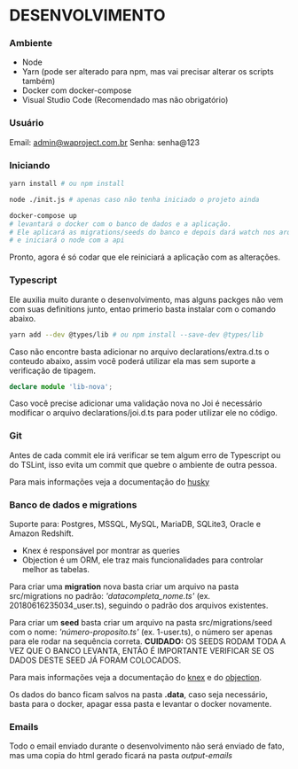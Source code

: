 DESENVOLVIMENTO
===============

### Ambiente

* Node
* Yarn (pode ser alterado para npm, mas vai precisar alterar os scripts também)
* Docker com docker-compose
* Visual Studio Code (Recomendado mas não obrigatório)

### Usuário

Email: admin@waproject.com.br
Senha: senha@123

### Iniciando 

```bash
yarn install # ou npm install

node ./init.js # apenas caso não tenha iniciado o projeto ainda

docker-compose up
# levantará o docker com o banco de dados e a aplicação.
# Ele aplicará as migrations/seeds do banco e depois dará watch nos arquivos
# e iniciará o node com a api
```

Pronto, agora é só codar que ele reiniciará a aplicação com as alterações.

### Typescript

Ele auxilia muito durante o desenvolvimento, mas alguns packges não vem com suas
definitions junto, entao primerio basta instalar com o comando abaixo. 

```bash
yarn add --dev @types/lib # ou npm install --save-dev @types/lib
```

Caso não encontre basta adicionar no arquivo declarations/extra.d.ts o conteudo abaixo,
assim você poderá utilizar ela mas sem suporte a verificação de tipagem.

```ts
declare module 'lib-nova';
```

Caso você precise adicionar uma validação nova no Joi é necessário modificar o arquivo
declarations/joi.d.ts para poder utilizar ele no código.

### Git 

Antes de cada commit ele irá verificar se tem algum erro de Typescript ou do TSLint,
isso evita um commit que quebre o ambiente de outra pessoa.

Para mais informações veja a documentação do 
[husky](https://github.com/typicode/husky)

### Banco de dados e migrations

Suporte para: Postgres, MSSQL, MySQL, MariaDB, SQLite3, Oracle e Amazon Redshift.  

* Knex é responsável por montrar as queries
* Objection é um ORM, ele traz mais funcionalidades para controlar melhor as tabelas.

Para  criar uma **migration** nova basta criar um arquivo na pasta src/migrations no padrão:
*'datacompleta_nome.ts'* (ex. 20180616235034_user.ts), seguindo o padrão dos arquivos existentes. 

Para criar um **seed** basta criar um arquivo na pasta src/migrations/seed com o nome: 
*'número-proposito.ts'* (ex. 1-user.ts), o número ser apenas para ele rodar na sequência correta.
**CUIDADO:** OS SEEDS RODAM TODA A VEZ QUE O BANCO LEVANTA, ENTÃO É IMPORTANTE VERIFICAR SE OS DADOS 
DESTE SEED JÁ FORAM COLOCADOS.

Para mais informações veja a documentação do 
[knex](https://knexjs.org/) e do 
[objection](http://vincit.github.io/objection.js/).

Os dados do banco ficam salvos na pasta **.data**, caso seja necessário, basta para o docker,
apagar essa pasta e levantar o docker novamente.

### Emails

Todo o email enviado durante o desenvolvimento não será enviado de fato,
mas uma copia do html gerado ficará na pasta *output-emails*